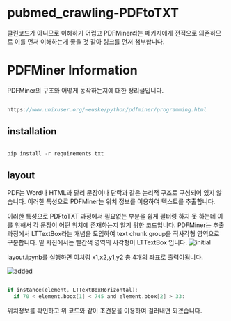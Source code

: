 # pubmed_crawling-PDFtoTXT
클린코드가 아니므로 이해하기 어렵고 PDFMiner라는 패키지에게 전적으로 의존하므로 이를 먼저 이해하는게 좋을 것 같아 링크를 먼저 첨부합니다. 

# PDFMiner Information
PDFMiner의 구조와 어떻게 동작하는지에 대한 정리글입니다. 
```c

https://www.unixuser.org/~euske/python/pdfminer/programming.html

```

## installation

```c

pip install -r requirements.txt

```



## layout
PDF는 Word나 HTML과 달리 문장이나 단락과 같은 논리적 구조로 구성되어 있지 않습니다. 이러한 특성으로 PDFMiner는 위치 정보를 이용하여 텍스트를 추출합니다. 

이러한 특성으로 PDFtoTXT 과정에서 필요없는 부분을 쉽게 필터링 하지 못 하는데 이를 위해서 각 문장이 어떤 위치에 존재하는지 알기 위한 코드입니다.
PDFMiner는 추출 과정에서 LTTextBox라는 개념을 도입하여 text chunk group을 직사각형 영역으로 구분합니다. 
밑 사진에서는 빨간색 영역의 사각형이 LTTextBox 입니다. 
![initial](https://user-images.githubusercontent.com/84623098/154981111-506e1b76-7e99-40ee-ab72-2a3017ebd7a3.png)

layout.ipynb를 실행하면 이처럼 x1,x2,y1,y2 총 4개의 좌표로 출력이됩니다. 

![added](https://user-images.githubusercontent.com/84623098/154982604-35c462df-c39b-463a-88cd-d54dd533b338.png)
```c

if instance(element, LTTextBoxHorizontal):
  if 70 < element.bbox[1] < 745 and element.bbox[2] > 33:

```
위치정보를 확인하고 위 코드와 같이 조건문을 이용하여 걸러내면 되겠습니다. 



